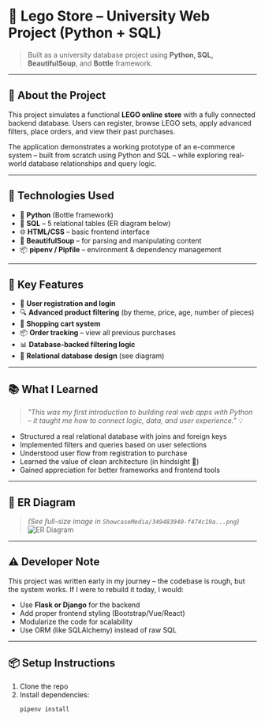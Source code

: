 # 🧱 Lego Store – University Web Project (Python + SQL)

> Built as a university database project using **Python, SQL, BeautifulSoup**, and **Bottle** framework.

---

## 🛒 About the Project

This project simulates a functional **LEGO online store** with a fully connected backend database. Users can register, browse LEGO sets, apply advanced filters, place orders, and view their past purchases.

The application demonstrates a working prototype of an e-commerce system – built from scratch using Python and SQL – while exploring real-world database relationships and query logic.

---

## 🧰 Technologies Used

- 🐍 **Python** (Bottle framework)
- 🧠 **SQL** – 5 relational tables (ER diagram below)
- 🌐 **HTML/CSS** – basic frontend interface
- 🧼 **BeautifulSoup** – for parsing and manipulating content
- 📦 **pipenv / Pipfile** – environment & dependency management

---

## 🧩 Key Features

- 👤 **User registration and login**
- 🔍 **Advanced product filtering** (by theme, price, age, number of pieces)
- 🛒 **Shopping cart system**
- 📦 **Order tracking** – view all previous purchases
- 📊 **Database-backed filtering logic**
- 🔗 **Relational database design** (see diagram)

---

## 📚 What I Learned

> _"This was my first introduction to building real web apps with Python – it taught me how to connect logic, data, and user experience."_ 💡

- Structured a real relational database with joins and foreign keys
- Implemented filters and queries based on user selections
- Understood user flow from registration to purchase
- Learned the value of clean architecture (in hindsight 🙂)
- Gained appreciation for better frameworks and frontend tools

---

## 🧠 ER Diagram

> *(See full-size image in `ShowcaseMedia/349483940-f474c19a...png`)*  
![ER Diagram](ShowcaseMedia/349483940-f474c19a-1ece-4224-8e8e-4826a767f811.png)

---

## ⚠️ Developer Note

This project was written early in my journey – the codebase is rough, but the system works. If I were to rebuild it today, I would:

- Use **Flask or Django** for the backend
- Add proper frontend styling (Bootstrap/Vue/React)
- Modularize the code for scalability
- Use ORM (like SQLAlchemy) instead of raw SQL

---

## 📦 Setup Instructions

1. Clone the repo  
2. Install dependencies:  
   ```bash
   pipenv install
